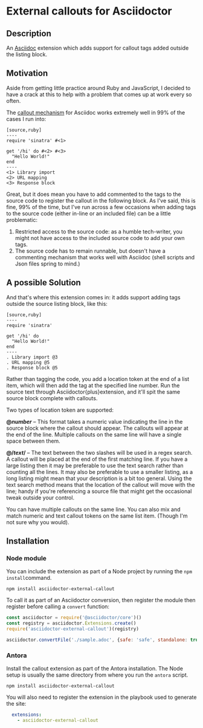 # External callouts for Asciidoctor

## Description

An [Asciidoc](https://asciidoctor.org/) extension which adds support for callout tags added outside the listing block.

## Motivation

Aside from getting little practice around  Ruby and JavaScript, I decided to have a crack at this to help with a problem that comes up at work every so often.

The [callout mechanism](https://docs.asciidoctor.org/asciidoc/latest/verbatim/callouts/) for Asciidoc works extremely well in 99% of the cases I run into:

```asciidoc
[source,ruby]
----
require 'sinatra' #<1>

get '/hi' do #<2> #<3>
  "Hello World!"
end
----
<1> Library import
<2> URL mapping
<3> Response block
```

Great, but it does mean you have to add commented to the tags to the source code to register the callout in the following block. As I've said, this is fine, 99% of the time, but I've run across a few occasions when adding tags to the source code (either in-line or an included file) can be a little problematic:

1. Restricted access to the source code: as a humble tech-writer, you might not have access to the included source code to add your own tags.
1. The source code has to remain runnable, but doesn't have a commenting mechanism that works well with Asciidoc (shell scripts and Json files spring to mind.)

## A possible Solution
And that's where this extension comes in: it adds support adding tags outside the source listing block, like this:


```asciidoc
[source,ruby]
----
require 'sinatra'

get '/hi' do
  "Hello World!"
end
----
. Library import @3
. URL mapping @5
. Response block @5
```

Rather than tagging the code, you add a location token at the end of a list item, which will then add the tag at the specified line number. Run the source text through Asciidoctor{plus}extension, and it'll spit the same source block complete with callouts.

Two types of location token are supported:

**@_number_** – This format takes a numeric value indicating the line in the source block where the callout should appear. The callouts will appear at the end of the line. Multiple callouts on the same line will have a single space between them.

**@/_text_/** – The text between the two slashes will be used in a regex search. A callout will be placed at the end of the first matching line.
If you have a large listing then it may be preferable to use the text search rather than counting all the lines. It may also be preferable to use a smaller listing, as a long listing might mean that your description is a bit too general.
Using the text search method means that the location of the callout will move with the line; handy if you're referencing a source file that might get the occasional tweak outside your control.

You can have multiple callouts on the same line.
You can also mix and match numeric and text callout tokens on the same list item. (Though I'm not sure why you would).

## Installation

### Node module

You can include the extension as part of a Node project by running the `npm install`command.

`npm install asciidoctor-external-callout`

To call it as part of an Asciidoctor conversion, then register the module then register before calling a `convert` function:

```javascript
const asciidoctor = require('@asciidoctor/core')()
const registry = asciidoctor.Extensions.create()
require('asciidoctor-external-callout')(registry)

asciidoctor.convertFile('./sample.adoc', {safe: 'safe', standalone: true, extension_registry: registry})
```

### Antora

Install the callout extension as part of the Antora installation. The Node setup is usually the same directory from where you run the `antora` script.

`npm install asciidoctor-external-callout`

You will also need to register the extension in the playbook used to generate the site:

```yaml
  extensions:
    - asciidoctor-external-callout

```


